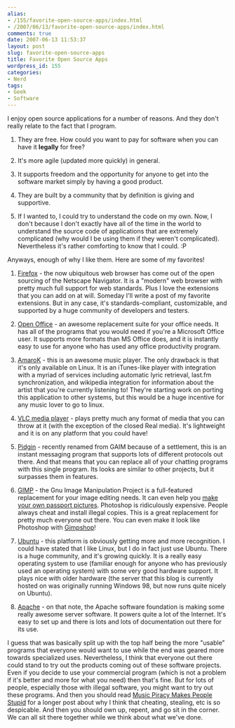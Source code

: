 ```yaml
---
alias:
- /155/favorite-open-source-apps/index.html
- /2007/06/13/favorite-open-source-apps/index.html
comments: true
date: 2007-06-13 11:53:37
layout: post
slug: favorite-open-source-apps
title: Favorite Open Source Apps
wordpress_id: 155
categories:
- Nerd
tags:
- Geek
- Software
---
```


I enjoy open source applications for a number of reasons.  And they don't really relate to the fact that I program.




  1. They are free.  How could you want to pay for software when you can have it **legally** for free?


  2. It's more agile (updated more quickly) in general.


  3. It supports freedom and the opportunity for anyone to get into the software market simply by having a good product.


  4. They are built by a community that by definition is giving and supportive.


  5. If I wanted to, I could try to understand the code on my own.  Now, I don't because I don't exactly have all of the time in the world to understand the source code of applications that are extremely complicated (why would I be using them if they weren't complicated).  Nevertheless it's rather comforting to know that I could.  :P



Anyways, enough of why I like them.  Here are some of my favorites!



  1. [Firefox](http://www.mozilla.org/products/firefox) - the now ubiquitous web browser has come out of the open sourcing of the Netscape Navigator.  It is a "modern" web browser with pretty much full support for web standards.  Plus I love the extensions that you can add on at will.  Someday I'll write a post of my favorite extensions.  But in any case, it's standards-compliant, customizable, and supported by a huge community of developers and testers.


  2. [Open Office](http://www.openoffice.org/) - an awesome replacement suite for your office needs.  It has all of the programs that you would need if you're a Microsoft Office user.  It supports more formats than MS Office does, and it is instantly easy to use for anyone who has used any office productivity program.


  3. [AmaroK](http://amarok.kde.org/) - this is an awesome music player.  The only drawback is that it's only available on Linux.  It is an iTunes-like player with integration with a myriad of services including automatic lyric retrieval, last.fm synchronization, and wikipedia integration for information about the artist that you're currently listening to!  They're starting work on porting this application to other systems, but this would be a huge incentive for any music lover to go to linux.


  4. [VLC media player](http://www.videolan.org/) - plays pretty much any format of media that you can throw at it (with the exception of the closed Real media).  It's lightweight and it is on any platform that you could have!


  5. [Pidgin](http://pidgin.im/pidgin/home/) - recently renamed from GAIM because of a settlement, this is an instant messaging program that supports lots of different protocols out there.  And that means that you can replace all of your chatting programs with this single program.  Its looks are similar to other projects, but it surpasses them in features.


  6. [GIMP](http://www.gimp.org/) - the Gnu Image Manipulation Project is a full-featured replacement for your image editing needs.  It can even help you [make your own passport pictures](http://www.goingthewongway.com/2007/04/24/passport-pictures/).  Photoshop is ridiculously expensive.  People always cheat and install illegal copies.  This is a great replacement for pretty much everyone out there.  You can even make it look like Photoshop with [Gimpshop](http://plasticbugs.com/?page_id=294)!


  7. [Ubuntu](http://www.ubuntu.com) - this platform is obviously getting more and more recognition.  I could have stated that I like Linux, but I do in fact just use Ubuntu.  There is a huge community, and it's growing quickly.  It is a really easy operating system to use (familiar enough for anyone who has previously used an operating system) with some very good hardware support.  It plays nice with older hardware (the server that this blog is currently hosted on was originally running Windows 98, but now runs quite nicely on Ubuntu).


  8. [Apache](http://apache.org/) - on that note, the Apache software foundation is making some really awesome server software.  It powers quite a lot of the Internet.  It's easy to set up and there is lots and lots of documentation out there for its use.



I guess that was basically split up with the top half being the more "usable" programs that everyone would want to use while the end was geared more towards specialized uses.  Nevertheless, I think that everyone out there could stand to try out the products coming out of these software projects.  Even if you decide to use your commercial program (which is not a problem if it's better and more for what you need) then that's fine.  But for lots of people, especially those with illegal software, you might want to try out these programs.  And then you should read [Music Piracy Makes People Stupid](http://www.goingthewongway.com/2007/05/14/music-piracy-makes-people-stupid/) for a longer post about why I think that cheating, stealing, etc is so despicable.  And then you should own up, repent, and go sit in the corner.  We can all sit there together while we think about what we've done.
